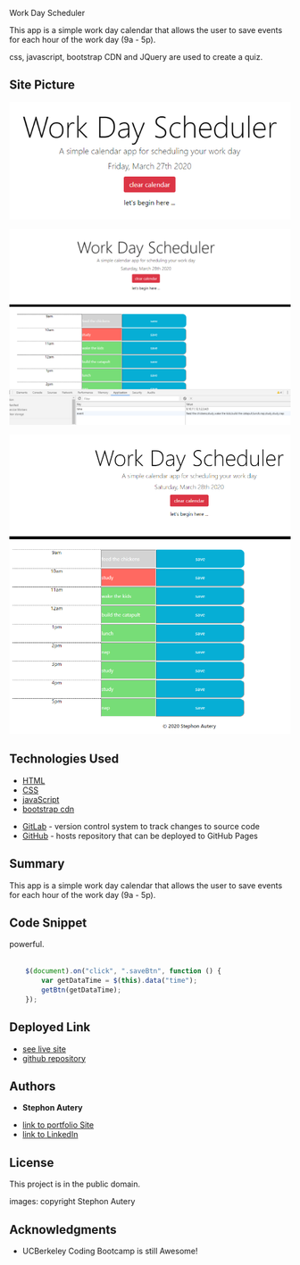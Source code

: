 Work Day Scheduler

This app is a simple work day calendar that allows the user to save events for each hour of the work day (9a - 5p).

css, javascript, bootstrap CDN and JQuery are used to create a quiz.

## Site Picture
![Site](/images/work-scheduler-1.PNG)

![Site](/images/functioning-calendar-app-1.PNG)

![Site](/images/functioning-calendar-app-2.PNG)


## Technologies Used
* [HTML](https://developer.mozilla.org/en-US/docs/Web/HTML)
* [CSS](https://developer.mozilla.org/en-US/docs/Web/CSS)
* [javaScript](https://developer.mozilla.org/en-US/docs/Web/JavaScript)
* [bootstrap cdn](https://getbootstrap.com/docs/4.0/getting-started/introduction/)
- [GitLab](https://gitlab.com/) - version control system to track changes to source code
- [GitHub](https://github.com/) - hosts repository that can be deployed to GitHub Pages
## Summary 
This app is a simple work day calendar that allows the user to save events for each hour of the work day (9a - 5p).

## Code Snippet
powerful.

```javaScript

    $(document).on("click", ".saveBtn", function () {
        var getDataTime = $(this).data("time");
        getBtn(getDataTime);
    });

```

## Deployed Link

* [see live site](https://stephonautery.github.io/2020-a-daily-planner/)
* [github repository](https://github.com/StephonAutery/2020-a-daily-planner)

## Authors

* **Stephon Autery** 

- [link to portfolio Site](https://github.com/StephonAutery)
- [link to LinkedIn](https://www.linkedin.com/in/stephon-a-1bb575198/)

## License

This project is in the public domain.

images: copyright Stephon Autery

## Acknowledgments

* UCBerkeley Coding Bootcamp is still Awesome!

